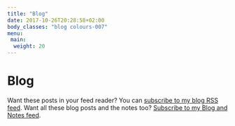 ```yaml
---
title: "Blog"
date: 2017-10-26T20:28:58+02:00
body_classes: "blog colours-007"
menu:
 main:
  weight: 20
---
```


# Blog

Want these posts in your feed reader? You can [subscribe to my blog RSS feed](https://laurakalbag.com/posts/index.xml). Want all these blog posts and the notes too? [Subscribe to my Blog and Notes feed](https://laurakalbag.com/posts/index.xml).
